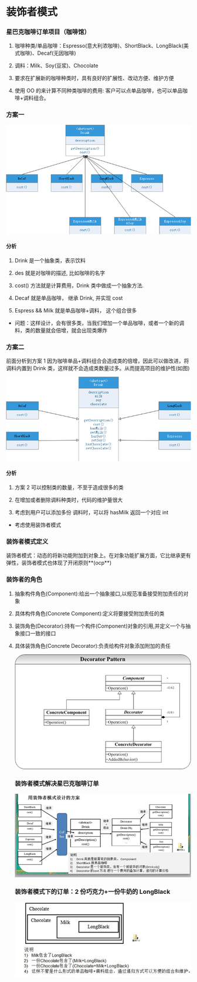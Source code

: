 # 装饰者模式

### 星巴克咖啡订单项目（咖啡馆）

1. 咖啡种类/单品咖啡：Espresso(意大利浓咖啡)、ShortBlack、LongBlack(美式咖啡)、Decaf(无因咖啡)

2. 调料：Milk、Soy(豆浆)、Chocolate

3. 要求在扩展新的咖啡种类时，具有良好的扩展性、改动方便、维护方便

4. 使用 OO 的来计算不同种类咖啡的费用: 客户可以点单品咖啡，也可以单品咖啡+调料组合。

   

### 方案一

![image-20200317124401385](./装饰者模式/image-20200317124401385.png)

#### 分析

1. Drink 是一个抽象类，表示饮料

2. des 就是对咖啡的描述, 比如咖啡的名字

3. cost() 方法就是计算费用，Drink 类中做成一个抽象方法.

4. Decaf 就是单品咖啡， 继承 Drink, 并实现 cost

5. Espress && Milk 就是单品咖啡+调料， 这个组合很多

* 问题：这样设计，会有很多类，当我们增加一个单品咖啡，或者一个新的调料，类的数量就会倍增，就会出现类爆炸

### 方案二

前面分析到方案 1 因为咖啡单品+调料组合会造成类的倍增，因此可以做改进，将调料内置到 Drink 类，这样就不会造成类数量过多。从而提高项目的维护性(如图)

![image-20200316233957838](./装饰者模式/image-20200316233957838.png)

#### 分析

1. 方案 2 可以控制类的数量，不至于造成很多的类

2. 在增加或者删除调料种类时，代码的维护量很大
3. 考虑到用户可以添加多份 调料时，可以将 hasMilk 返回一个对应 int

* 考虑使用装饰者模式

### 装饰者模式定义

装饰者模式：动态的将新功能附加到对象上。在对象功能扩展方面，它比继承更有弹性，装饰者模式也体现了开闭原则**(ocp**)

### 装饰者的角色

1. 抽象构件角色(Component):给出一个抽象接口,以规范准备接受附加责任的对象

2. 具体构件角色(Concrete Component):定义将要接受附加责任的类

3. 装饰角色(Decorator):持有一个构件(Component)对象的引用,并定义一个与抽象接口一致的接口

4. 具体装饰角色(Concrete Decorator):负责给构件对象添加附加的责任

   ![img](./装饰者模式/071935185455365.png)  

   ### 装饰者模式解决星巴克咖啡订单      

   ![image-20200316231437086](./装饰者模式/image-20200316231437086.png)

   ### 装饰者模式下的订单：2 份巧克力+一份牛奶的 LongBlack

    ![image-20200316231454072](./装饰者模式/image-20200316231454072.png)